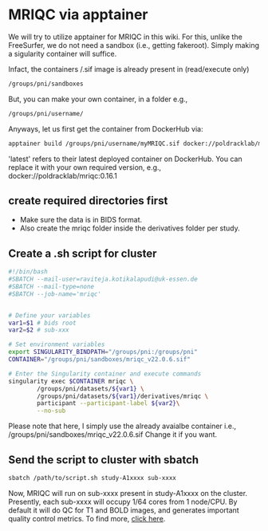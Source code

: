 # MRIQC via apptainer  
We will try to utilize apptainer for MRIQC in this wiki. For this, unlike the FreeSurfer, we do not need a sandbox (i.e., getting fakeroot). 
Simply making a sigularity container will suffice.

Infact, the containers /.sif image is already present in (read/execute only)
```sh
/groups/pni/sandboxes
```

But, you can make your own container, in a folder e.g., 
```sh
/groups/pni/username/
```

Anyways, let us first get the container from DockerHub via:
```sh
apptainer build /groups/pni/username/myMRIQC.sif docker://poldracklab/mriqc:latest
```
'latest' refers to their latest deployed container on DockerHub. You can replace it with your own required version, e.g.,
docker://poldracklab/mriqc:0.16.1

## create required directories first
- Make sure the data is in BIDS format.
- Also create the mriqc folder inside the derivatives folder per study. 

## Create a .sh script for cluster
```sh
#!/bin/bash
#SBATCH --mail-user=raviteja.kotikalapudi@uk-essen.de
#SBATCH --mail-type=none
#SBATCH --job-name='mriqc'


# Define your variables
var1=$1 # bids root
var2=$2 # sub-xxx

# Set environment variables
export SINGULARITY_BINDPATH="/groups/pni:/groups/pni"
CONTAINER="/groups/pni/sandboxes/mriqc_v22.0.6.sif"

# Enter the Singularity container and execute commands
singularity exec $CONTAINER mriqc \
        /groups/pni/datasets/${var1} \
        /groups/pni/datasets/${var1}/derivatives/mriqc \
        participant --participant-label ${var2}\
        --no-sub
```
Please note that here, I simply use the already avaialbe container i.e., /groups/pni/sandboxes/mriqc_v22.0.6.sif Change it if you want.

## Send the script to cluster with sbatch
```sh
sbatch /path/to/script.sh study-A1xxxx sub-xxxx
```

Now, MRIQC will run on sub-xxxx present in study-A1xxxx on the cluster. Presently, each sub-xxxx will occupy 1/64 cores from 1 node/CPU.
By default it will do QC for T1 and BOLD images, and generates important quality control metrics. 
To find more, [click here](https://mriqc.readthedocs.io/en/latest/).


